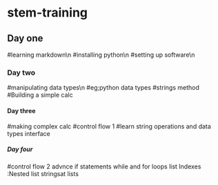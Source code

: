 # stem-training
## Day one
 #learning markdown\n 
 #installing python\n
 #setting up software\n

### Day two
 #manipulating data types\n
  #eg;python data types
    #strings method
  #Building a simple calc

#### Day three
#making complex calc
#control flow 1
#learn string operations and data types interface

##### Day four
#control flow 2
advnce if statements
while and for loops
list
Indexes
:Nested list
stringsat lists
